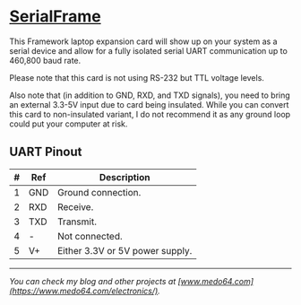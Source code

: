 [SerialFrame](https://medo64.com/serialframe/)
==============================================

This Framework laptop expansion card will show up on your system as a serial
device and allow for a fully isolated serial UART communication up to 460,800
baud rate.

Please note that this card is not using RS-232 but TTL voltage levels.

Also note that (in addition to GND, RXD, and TXD signals), you need to bring
an external 3.3-5V input due to card being insulated. While you can convert this
card to non-insulated variant, I do not recommend it as any ground loop could
put your computer at risk.


## UART Pinout

| # | Ref | Description                     |
|--:|-----|---------------------------------|
| 1 | GND | Ground connection.              |
| 2 | RXD | Receive.                        |
| 3 | TXD | Transmit.                       |
| 4 | -   | Not connected.                  |
| 5 | V+  | Either 3.3V or 5V power supply. |

---
*You can check my blog and other projects at [www.medo64.com](https://www.medo64.com/electronics/).*
